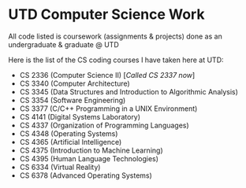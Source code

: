 # UTD Computer Science Work
All code listed is coursework (assignments & projects) done as an undergraduate & graduate @ UTD

Here is the list of the CS coding courses I have taken here at UTD:
- CS 2336 (Computer Science II) [*Called CS 2337 now*]
- CS 3340 (Computer Architecture)
- CS 3345 (Data Structures and Introduction to Algorithmic Analysis)
- CS 3354 (Software Engineering)
- CS 3377 (C/C++ Programming in a UNIX Environment)
- CS 4141 (Digital Systems Laboratory)
- CS 4337 (Organization of Programming Languages)
- CS 4348 (Operating Systems)
- CS 4365 (Artificial Intelligence)
- CS 4375 (Introduction to Machine Learning)
- CS 4395 (Human Language Technologies)
- CS 6334 (Virtual Reality)
- CS 6378 (Advanced Operating Systems)
